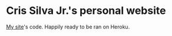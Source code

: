 Cris Silva Jr.'s personal website
=================================

[My site](http://www.crisjr.eng.br)'s code. Happily ready to be ran on Heroku.
